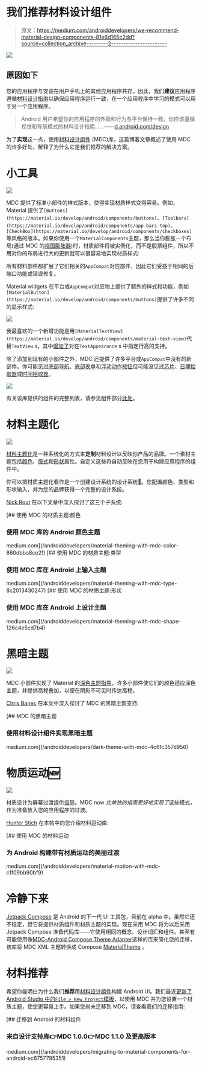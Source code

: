 # 我们推荐材料设计组件

> 原文：<https://medium.com/androiddevelopers/we-recommend-material-design-components-81e6d165c2dd?source=collection_archive---------2----------------------->

![](img/3a8b076299817f163e23768cbce82072.png)

## 原因如下

您的应用程序与安装在用户手机上的其他应用程序共存。因此，我们**建议**应用程序遵循[材料设计指南](https://material.io/design/introduction)以确保应用程序运行一致，在一个应用程序中学习的模式可以用于另一个应用程序。

> Android 用户希望你的应用程序的外观和行为与平台保持一致。你应该遵循视觉和导航模式的材料设计指南……——[d.android.com/design](https://developer.android.com/design)

为了**实现**这一点，使用[材料设计组件](https://github.com/material-components/material-components-android) (MDC)库。这篇博客文章概述了使用 MDC 的许多好处，解释了为什么它是我们推荐的解决方案。

# 小工具

![](img/01cb17b942429e3ad3eb52aa1a4fa622.png)

MDC 提供了标准小部件的样式版本，使得实现材质样式变得容易。例如，Material 提供了`[Buttons](https://material.io/develop/android/components/buttons)`、`[Toolbars](https://material.io/develop/android/components/app-bars-top)`、`[CheckBox](https://material.io/develop/android/components/checkboxes)`等风格的版本。如果你使用一个`MaterialComponents`主题，那么当你膨胀一个布局(通过 MDC 的[视图膨胀器](https://developer.android.com/reference/com/google/android/material/theme/MaterialComponentsViewInflater))时，材质部件将被实例化，而不是股票组件，所以不用对你的布局进行大的更新就可以很容易地实现材质样式:

所有材料部件都扩展了它们相关的`AppCompat`对应部件，因此它们受益于相同的后端口功能或错误修复。

Material widgets 在平台或`AppCompat`对应物上提供了额外的样式和功能，例如`[MaterialButton](https://material.io/develop/android/components/buttons)`提供了许多不同的显示样式:

![](img/7b55aff6c8de029d9936efc0ea434046.png)

我最喜欢的一个新增功能是用`[MaterialTextView](https://material.io/develop/android/components/material-text-view)`代替`TextView` s，其中[增加了](/androiddevelopers/whats-your-text-s-appearance-f3a1729192d)对在`TextAppearance` s 中指定行高的支持。

除了添加到现有的小部件之外，MDC 还提供了许多平台或`AppCompat`中没有的新部件。你可能见过[底部导航](https://material.io/develop/android/components/bottom-navigation-view/)、[底部表单](https://material.io/develop/android/components/bottom-sheet-behavior/)和[浮动动作按钮](https://material.io/develop/android/components/floating-action-button/)但可能没见过[芯片](https://material.io/develop/android/components/chip/)、[日期拾取器](https://material.io/develop/android/components/picker)或[时间拾取器](https://github.com/material-components/material-components-android/blob/master/docs/components/TimePicker.md)。

![](img/36e4c6b7b233587f530dbff7d1c2a95f.png)

有关该库提供的组件的完整列表，请参见组件部分[此处](https://material.io/components)。

# 材料主题化

![](img/32b545cd512319a3a12e89eb23cfba9b.png)

[材料主题化](https://material.io/design/material-theming/)是一种系统化的方式来**定制**材料设计以反映你产品的品牌。一个素材主题包括[颜色](https://material.io/design/color/)、[版式](https://material.io/design/typography/)和[形状](https://material.io/design/shape/)属性。自定义这些将自动反映在您用于构建应用程序的组件中。

你可以把材质主题化看作是一个创建设计系统的设计系统🤯。您配置颜色、类型和形状输入，并为您的品牌获得一个完整的设计系统。

[Nick Rout](https://medium.com/u/37290b859aca?source=post_page-----81e6d165c2dd--------------------------------) 在以下文章中深入探讨了这三个子系统:

[](/androiddevelopers/material-theming-with-mdc-color-860dbba8ce2f) [## 使用 MDC 的材质主题:颜色

### 使用 MDC 库的 Android 颜色主题

medium.com](/androiddevelopers/material-theming-with-mdc-color-860dbba8ce2f) [](/androiddevelopers/material-theming-with-mdc-type-8c2013430247) [## 使用 MDC 的材质主题:类型

### 使用 MDC 库在 Android 上输入主题

medium.com](/androiddevelopers/material-theming-with-mdc-type-8c2013430247) [](/androiddevelopers/material-theming-with-mdc-shape-126c4e5cd7b4) [## 使用 MDC 的材质主题:形状

### 使用 MDC 库在 Android 上设计主题

medium.com](/androiddevelopers/material-theming-with-mdc-shape-126c4e5cd7b4) 

# 黑暗主题

![](img/068bf0674886a176ee88068e77fa5643.png)

MDC 小部件实现了 Material 的[深色主题指导](https://material.io/design/color/dark-theme.html)，许多小部件使它们的颜色适应深色主题，并提供高程叠加，以便在阴影不可见时传达高程。

[Chris Banes](https://medium.com/u/9303277cb6db?source=post_page-----81e6d165c2dd--------------------------------) 在本文中深入探讨了 MDC 的黑暗主题支持:

[](/androiddevelopers/dark-theme-with-mdc-4c6fc357d956) [## MDC 的黑暗主题

### 使用材料设计组件实现黑暗主题

medium.com](/androiddevelopers/dark-theme-with-mdc-4c6fc357d956) 

# 物质运动🆕

![](img/30646ca91e1e3e0c890ebffb4435308d.png)

材质设计为屏幕过渡提供[指导](https://material.io/design/motion/the-motion-system.html)。MDC now *比单独的指南更好地实现了*这些模式，作为准备放入您的应用程序的过渡。

[Hunter Stich](https://medium.com/u/ad867d5f3515?source=post_page-----81e6d165c2dd--------------------------------) 在本帖中向您介绍材料运动库:

[](/androiddevelopers/material-motion-with-mdc-c1f09bb90bf9) [## 使用 MDC 的材料运动

### 为 Android 构建带有材质运动的美丽过渡

medium.com](/androiddevelopers/material-motion-with-mdc-c1f09bb90bf9) 

# 冷静下来

[Jetpack Compose](https://developer.android.com/jetpack/compose) 是 Android 的下一代 UI 工具包，目前在 alpha 中。虽然它还不稳定，但它将提供材质组件和材质主题的实现。现在采用 MDC 将为以后采用 Jetpack Compose 准备代码库——它使用相同的概念、设计词汇和组件。甚至有可能使用像[MDC-Android Compose Theme Adapter](https://github.com/material-components/material-components-android-compose-theme-adapter)这样的库来简化您的迁移，该库将 MDC XML 主题转换成 Compose [MaterialTheme](https://developer.android.com/reference/kotlin/androidx/compose/material/package-summary#materialtheme) 。

# 材料推荐

希望你能明白为什么我们**推荐**用[材料设计组件](https://github.com/material-components/material-components-android)构建 Android UI。我们最近[更新了 Android Studio 中的`File > New Project`模板](https://developer.android.com/studio/preview/features#mdc-templates)，以使用 MDC 并为您设置一个材质主题，使您更容易上手。如果您尚未迁移到 MDC，请查看我们的迁移指南:

[](/androiddevelopers/migrating-to-material-components-for-android-ec6757795351) [## 迁移到 Android 的材料组件

### 来自设计支持库👉MDC 1.0.0👉MDC 1.1.0 及更高版本

medium.com](/androiddevelopers/migrating-to-material-components-for-android-ec6757795351)